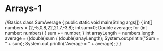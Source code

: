 # Arrays-1
//Basics
class SumAverage
{
public static void main(String args[])
{
int[] numbers = (2,-5,0,8,22,21,7,-3,8);
int sum=0;
Double average;
     for (int number: numbers) {
        sum += number;
     }
     int arrayLength = numbers.length
     average =  ((double)sum / (double)arrayLength);
     System.out.println("Sum = " + sum);
     System.out.println("Average = " + average);
   }
}
